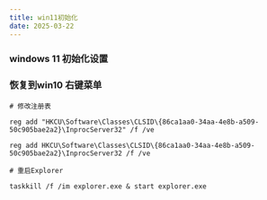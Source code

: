 ```yaml
---
title: win11初始化
date: 2025-03-22
---
```


### windows 11 初始化设置

### 恢复到win10 右键菜单

```
# 修改注册表

reg add "HKCU\Software\Classes\CLSID\{86ca1aa0-34aa-4e8b-a509-50c905bae2a2}\InprocServer32" /f /ve

reg add HKCU\Software\Classes\CLSID\{86ca1aa0-34aa-4e8b-a509-50c905bae2a2}\InprocServer32 /f /ve

# 重启Explorer

taskkill /f /im explorer.exe & start explorer.exe
```